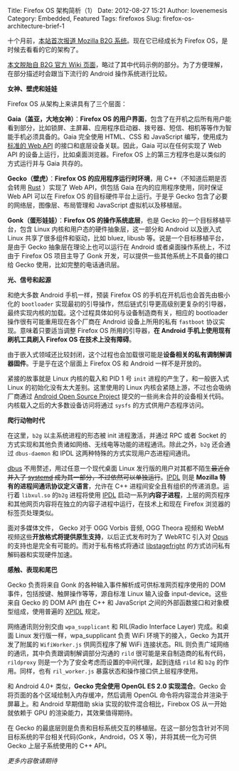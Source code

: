 Title: Firefox OS 架构简析（1）
Date: 2012-08-27 15:21
Author: lovenemesis
Category: Embedded, Featured
Tags: firefoxos
Slug: firefox-os-architecture-brief-1

十个月前，[本站首次报道 Mozilla B2G
系统](http://linuxtoy.org/archives/mozilla-boot-to-gecko-os.html)。现在它已经成长为
Firefox OS，是时候去看看的它的架构了。

[本文脱胎自 B2G 官方 Wiki
页面](https://wiki.mozilla.org/B2G/Architecture)，略过了其中代码示例的部分。为了方便理解，在部分描述时会跟当下流行的
Android 操作系统进行比较。

**女神、壁虎和娃娃**

Firefox OS 从架构上来讲具有了三个层面：

**Gaia（盖亚，大地女神）**：**Firefox OS
的用户界面**，包含了在开机之后所有用户能看到部分，比如锁屏、主屏幕、应用程序启动器、拨号器、短信、相机等等作为智能手机必须具备的。Gaia
完全使用 HTML、CSS 和 JavaScript 编写，使用成为[标准的 Web
API](http://linuxtoy.org/archives/webdriver-api-is-about-to-be-standardised-by-w3c.html)
的接口和底层设备关联。因此，Gaia 可以在任何实现了 Web API
的设备上运行，比如桌面浏览器。Firefox OS
上的第三方程序也是以类似的方式运行并与 Gaia 共存的。

**Gecko（壁虎）**：**Firefox OS 的应用程序运行时环境**，用
C++（不知道后期是否会转用 [Rust](http://www.rust-lang.org/) ）实现了 Web
API，供包括 Gaia 在内的应用程序使用，同时保证 Web API 可以在 Firefox OS
的目标硬件平台上运行。于是乎 Gecko
包含了必要的网络层，图像层、布局管理和 JavaScript 虚拟机以及移植层。

**Gonk（蛋形娃娃）**：**Firefox OS 的操作系统底层**，也是 Gecko
的一个目标移植平台，包含 Linux 内核和用户态的硬件抽象层，这一部分和
Android 以及嵌入式 Linux 共享了很多组件和驱动，比如 bluez, libusb
等。说是一个目标移植平台，是由于 Gecko 抽象层在理论上也可以运行在
Android 或者桌面操作系统上，不过由于 Firefox OS 项目主导了 Gonk
开发，可以提供一些其他系统上不具备的接口给 Gecko
使用，比如完整的电话通讯层。

**光、信号和起源**

和绝大多数 Android 手机一样，预装 Firefox OS
的手机在开机后也会首先由极小化的 `bootloader`
实现最初的引导操作，然后链式引导更高级别更复杂的引导器，最终实现内核的加载。这个过程具体如何与设备制造商有关，相应的
bootloader 操作很有可能重用现在各个厂商在 Android 设备上所用的私有
`fastboot` 协议实现。意味着只要适当调整 Firefox OS 所用的引导器，**在
Android 手机上使用现有刷机工具刷入 Firefox OS 在技术上没有障碍**。

由于嵌入式领域还比较封闭，这个过程也会加载很可能是**设备相关的私有调制解调器固件**。于是乎在这个层面上
Firefox OS 和 Android 一样不是开放的。

紧接的故事就是 Linux 内核的载入和 PID 1 号 `init`
进程的产生了，和一般嵌入式 Linux 的初始化没有太大差别。这里使用的 Linux
内核会紧随上游，不过也会吸纳厂商通过 [Android Open Source
Project](http://source.android.com/)
提交的一些尚未合并的设备相关代码。内核载入之后的大多数设备访问将通过
`sysfs` 的方式供用户态程序访问。

**爬行动物时代**

在这里，`b2g` 以主系统进程的形态被 init 进程激活，并通过 RPC 或者 Socket
的方式实现和其他负责诸如网络、无线电等功能的进程通讯。除此之外，`b2g`
还会通过 `dbus-daemon` 和 IPDL 这两种特殊的方式实现用户态进程间通讯。

[dbus](http://www.freedesktop.org/wiki/Software/dbus)
不用赘述，用过任意一个现代桌面 Linux
发行版的用户对其都不陌生~~最近合并入了
[systemd](http://freedesktop.org/wiki/Software/systemd/)
成为其一部分，不过依然可以单独运行~~。[IPDL](https://developer.mozilla.org/en-US/docs/IPDL)
则是 **Mozilla 特有的进程间通讯协议定义语言**，允许在 C++
进程间安全且有组织的传递消息。运行着 `libxul.so` 的`b2g` 进程将使用
[IPDL](https://developer.mozilla.org/en-US/docs/IPDL)
启动一系列**内容子进程**，上层的网页程序和其他网页内容将在独立的内容子进程中运行，在技术上和现在
Firefox 浏览器的标签页处理类似。

面对多媒体文件， Gecko 对于 OGG Vorbis 音频, OGG Theora 视频和 WebM
视频这些**开放格式将提供原生支持**，以后正式发布时为了 WebRTC 引入对
[Opus](http://hacks.mozilla.org/2012/07/firefox-beta-15-supports-the-new-opus-audio-format/)
的支持也是完全有可能的。而对于私有格式将通过
[libstagefright](https://github.com/cgjones/android-frameworks-base/tree/gingerbread-b2g/media/libstagefright)
的方式访问私有解码器和实现硬件加速。

**感触、表现和尾巴**

Gecko 负责将来自 Gonk 的各种输入事件解析成可供标准网页程序使用的 DOM
事件，包括按键、触屏操作等等，源自标准 Linux 输入设备
input-device。这些来自 Gecko 的 DOM API 由在 C++ 和 JavaScript
之间的外部函数接口和对象模型组成，使用普遍的
[XPIDL](https://developer.mozilla.org/en-US/docs/XPIDL) 规定。

网络通讯则分别交由 `wpa_supplicant` 和 RIL(Radio Interface Layer)
完成。和桌面 Linux 发行版一样，wpa\_supplicant 负责 WiFi
环境下的接入，Gecko 为其开发了附属的 `WifiWorker.js` 供网页程序了解 WiFi
连接状态。RIL 则负责广域网络的通讯，其中负责跟调制解调部分沟通的 `rild`
很可能是来自制造商的私有代码，`rildproxy`
则是一个为了安全考虑而设置的中间代理，起到连结 `rild` 和 `b2g`
的作用。同样，也有 `ril_worker.js` 暴露状态和操作接口供上层程序使用。

和 Android 4.0+ 类似，**Gecko 完全使用 OpenGL ES 2.0 实现混合**。Gecko
会将页面的各个区域绘制入内存缓冲，然后调用 OpenGL
命令将内容混合并渲染于屏幕上。和 Android 早期借助 skia
实现的软件混合相比，Firebox OS 从一开始就依赖于 GPU
的渲染能力，其效果值得期待。

在 Gecko
的最底层则是负责和目标系统交互的移植层。在这一部分包含针对不同目标系统的平台相关代码(Gonk，Android，OS
X 等)，并将其统一化为可供 Gecko 上层子系统使用的 C++ API。

*更多内容敬请期待*
